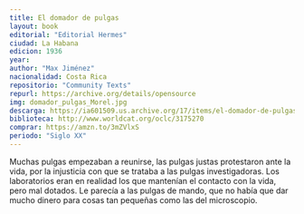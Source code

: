 ```yaml
---
title: El domador de pulgas
layout: book
editorial: "Editorial Hermes"
ciudad: La Habana
edicion: 1936
year: 
author: "Max Jiménez"
nacionalidad: Costa Rica
repositorio: "Community Texts"
repurl: https://archive.org/details/opensource
img: domador_pulgas_Morel.jpg
descarga: https://ia601509.us.archive.org/17/items/el-domador-de-pulgas/El%20domador%20de%20pulgas.pdf
biblioteca: http://www.worldcat.org/oclc/3175270
comprar: https://amzn.to/3mZVlxS
periodo: "Siglo XX"
---
```

 

Muchas pulgas empezaban a reunirse, las pulgas justas protestaron ante la vida, por la injusticia con que se trataba a las pulgas investigadoras. Los laboratorios eran en realidad los que mantenían el contacto con la vida, pero mal dotados. Le parecía a las pulgas de mando, que no había que dar mucho dinero para cosas tan pequeñas como las del microscopio.
